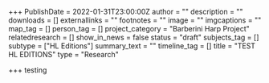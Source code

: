 +++
PublishDate = 2022-01-31T23:00:00Z
author = ""
description = ""
downloads = []
externallinks = ""
footnotes = ""
image = ""
imgcaptions = ""
map_tag = []
person_tag = []
project_category = "Barberini Harp Project"
relatedresearch = []
show_in_news = false
status = "draft"
subjects_tag = []
subtype = ["HL Editions"]
summary_text = ""
timeline_tag = []
title = "TEST HL EDITIONS"
type = "Research"

+++
testing